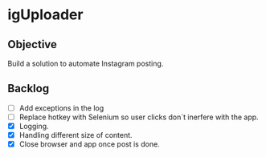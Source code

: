 # igUploader

## Objective
Build a solution to automate Instagram posting.

## Backlog
- [  ] Add exceptions in the log
- [  ] Replace hotkey with Selenium so user clicks don´t inerfere with the app.
- [x] Logging.
- [x] Handling different size of content.
- [x] Close browser and app once post is done.

